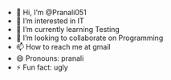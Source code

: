 - 👋 Hi, I’m @Pranali051
- 👀 I’m interested in IT
- 🌱 I’m currently learning Testing
- 💞️ I’m looking to collaborate on Programming
- 📫 How to reach me at gmail
- 😄 Pronouns: pranali
- ⚡ Fun fact: ugly

<!---
Pranali051/Pranali051 is a ✨ special ✨ repository because its `README.md` (this file) appears on your GitHub profile.
You can click the Preview link to take a look at your changes.
--->
